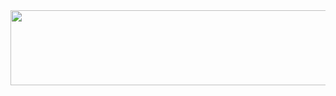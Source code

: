 
<a href="https://github.com/devxb/gitanimals">
  <img
    src="https://render.gitanimals.org/lines/SancharLimbu?pet-id=656439952394546788"
    width="600"
    height="120"
  />
</a>
  
